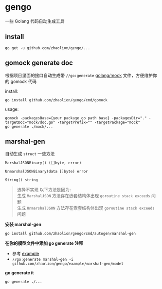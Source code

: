 # gengo

一些 Golang 代码自动生成工具

## install

```
go get -u github.com/zhaolion/gengo/...
``` 

## gomock generate doc

根据项目里面的接口自动生成带 `//go:generate` [golang/mock](https://github.com/golang/mock) 文件，方便维护你的 gomock 代码

install:
```
go install github.com/zhaolion/gengo/cmd/gomock
```

usage:

```
gomock -packagesBase={your package go path base} -packagesDir="." -targetDoc="mock/doc.go" -targetPrefix="" -targetPackage="mock"
go generate ./mock/...
```


## marshal-gen

自动生成 `struct` 一些方法

```
MarshalJSONBinary() ([]byte, error)

UnmarshalJSONBinary(data []byte) error

String() string
``` 

> 选择不实现 以下方法是因为:    
> 生成 `MarshalJSON` 方法存在嵌套结构体出现 `goroutine stack exceeds` 问题  
> 生成 `UnmarshalJSON` 方法存在嵌套结构体出现 `goroutine stack exceeds` 问题   

**安装 marshal-gen**

```
go install github.com/zhaolion/gengo/cmd/autogen/marshal-gen
```

**在你的模型文件中添加 go generate 注释**

- 参考 [example](example/marshal-gen/model/model.go)
- `//go:generate marshal-gen -i github.com/zhaolion/gengo/example/marshal-gen/model`

**go generate it**

```
go generate ./...
```
